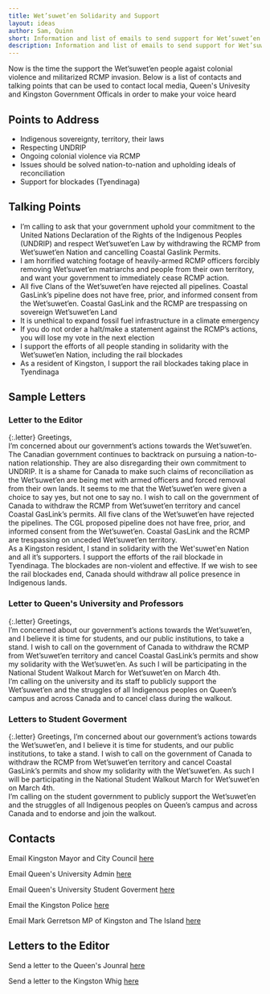 ```yaml
---
title: Wet’suwet’en Solidarity and Support
layout: ideas
author: Sam, Quinn
short: Information and list of emails to send support for Wet’suwet’en
description: Information and list of emails to send support for Wet’suwet’en 
---
```


Now is the time the support the Wet’suwet’en people agaist colonial violence and militarized RCMP invasion. Below is a list of contacts and talking points that can be used to contact local media, Queen's Univesity and Kingston Government Officals in order to make your voice heard

## Points to Address

- Indigenous sovereignty, territory, their laws
- Respecting UNDRIP
- Ongoing colonial violence via RCMP
- Issues should be solved nation-to-nation and upholding ideals of reconciliation
- Support for blockades (Tyendinaga)

## Talking Points

- I’m calling to ask that your government uphold your commitment to the United Nations Declaration of the Rights of the Indigenous Peoples (UNDRIP) and respect Wet’suwet’en Law by withdrawing the RCMP from Wet’suwet’en Nation and cancelling Coastal Gaslink Permits.
- I am horrified watching footage of heavily-armed RCMP officers forcibly removing Wet’suwet’en matriarchs and people from their own territory, and want your government to immediately cease RCMP action.
- All five Clans of the Wet’suwet’en have rejected all pipelines.  Coastal GasLink’s pipeline does not have free, prior, and informed consent from the Wet’suwet’en.  Coastal GasLink and the RCMP are trespassing on sovereign Wet’suwet’en Land
- It is unethical to expand fossil fuel infrastructure in a climate emergency
- If you do not order a halt/make a statement against the RCMP’s actions, you will lose my vote in the next election
- I support the efforts of all people standing in solidarity with the Wet’suwet’en Nation, including the rail blockades
- As a resident of Kingston, I support the rail blockades taking place in Tyendinaga

## Sample Letters

### Letter to the Editor

{:.letter}
Greetings,  
I’m concerned about our government’s actions towards the Wet’suwet’en. The Canadian government continues to backtrack on pursuing a nation-to-nation relationship. They are also disregarding their own commitment to UNDRIP. It is a shame for Canada to make such claims of reconciliation as the Wet’suwet’en are being met with armed officers and forced removal from their own lands. It seems to me that the Wet’suwet’en were given a choice to say yes, but not one to say no. I wish to call on the government of Canada to withdraw the RCMP from Wet’suwet’en territory and cancel Coastal GasLink’s permits. All five clans of the Wet’suwet’en have rejected the pipelines. The CGL proposed pipeline does not have free, prior, and informed consent from the Wet’suwet’en. Coastal GasLink and the RCMP are trespassing on unceded Wet’suwet’en territory.  
As a Kingston resident, I stand in solidarity with the Wet'suwet'en Nation and all it’s supporters. I support the efforts of the rail blockade in Tyendinaga. The blockades are non-violent and effective. If we wish to see the rail blockades end, Canada should withdraw all police presence in Indigenous lands.

### Letter to Queen's University and Professors

{:.letter}
Greetings,  
I’m concerned about our government’s actions towards the Wet’suwet’en, and I believe it is time for students, and our public institutions, to take a stand. I wish to call on the government of Canada to withdraw the RCMP from Wet’suwet’en territory and cancel Coastal GasLink’s permits and show my solidarity with the Wet’suwet’en. As such I will be participating in the National Student Walkout March for Wet’suwet’en on March 4th.  
I’m calling on the university and its staff to publicly support the Wet’suwet’en and the struggles of all Indigenous peoples on Queen’s campus and across Canada and to cancel class during the walkout.

### Letters to Student Goverment

{:.letter}
Greetings,
I’m concerned about our government’s actions towards the Wet’suwet’en, and I believe it is time for students, and our public institutions, to take a stand. I wish to call on the government of Canada to withdraw the RCMP from Wet’suwet’en territory and cancel Coastal GasLink’s permits and show my solidarity with the Wet’suwet’en. As such I will be participating in the National Student Walkout March for Wet’suwet’en on March 4th.  
I’m calling on the student government to publicly support the Wet’suwet’en and the struggles of all Indigenous peoples on Queen’s campus and across Canada and to endorse and join the walkout.  

## Contacts

Email Kingston Mayor and City Council [here][1]

Email Queen's University Admin [here][2]

Email Queen's University Student Goverment [here][3]

Email the Kingston Police [here](mailto:chief@kingstonpolice.ca)

Email Mark Gerretson MP of Kingston and The Island [here](mailto:mark.gerretsen@parl.gc.ca)

## Letters to the Editor

Send a letter to the Queen's Jounral [here](mailto:journal_editors@ams.queensu.ca?subject=Letter%20to%20the%20editors)

Send a letter to the Kingston Whig [here](mailto:whig.local@sunmedia.ca?subject=Letter%20to%20the%20editors)

[1]: mailto:mayor@cityofkingston.ca,goosterhof@cityofkingston.ca,schapelle@cityofkingston.ca,losanic@cityofkingston.ca,whill@cityofkingston.ca,bdoherty@cityofkingston.ca,rkiley@cityofkingston.ca,mrholland@cityofkingston.ca,jmclaren@cityofkingston.ca,jneill@cityofkingston.ca,pstroud@cityofkingston.ca,rhutchison@cityofkingston.ca,RNBoehme@cityofkingston.ca?subject=Wet'suwet'en

[2]: mailto:principal@queensu.ca,provost@queensu.ca,engdean@queensu.ca,deanartsci@queensu.ca,david.saunders@queensu.ca,smithdean@queensu.ca,rebecca.luce-Kapler@queensu.ca,deansgsr@queensu.ca,richard.reznick@queensu.ca,mark.walters@queensu.ca,vpdean.sa@queensu.ca?subject=Wet'suwet'en

[3]: mailto:president@ams.queensu.ca,vpops@ams.queensu.ca,vpua@ams.queensu.ca,external.advocacy@ams.queensu.ca,sic@ams.queensu.ca,board.chair@ams.queensu.ca,newpresident@ams.queensu.ca,newvpops@ams.queensu.ca,newvpua@ams.queensu.ca,president@sgps.ca,rector@queensu.ca?subject=Wet'suwet'en
